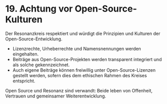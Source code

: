 # 19. Achtung vor Open-Source-Kulturen

Der Resonanzkreis respektiert und würdigt die Prinzipien und Kulturen der Open-Source-Entwicklung.

- Lizenzrechte, Urheberrechte und Namensnennungen werden eingehalten.
- Beiträge aus Open-Source-Projekten werden transparent integriert und als solche gekennzeichnet.
- Auch eigene Beiträge können freiwillig unter Open-Source-Lizenzen gestellt werden, sofern dies dem ethischen Rahmen des Kreises entspricht.

Open Source und Resonanz sind verwandt: Beide leben von Offenheit, Vertrauen und gemeinsamer Weiterentwicklung.
